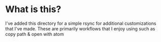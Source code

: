 # What is this?

I've added this directory for a simple rsync for additional customizations
that I've made. These are primarily workflows that I enjoy using such
as copy path & open with atom
